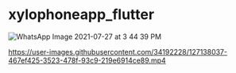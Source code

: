 # xylophoneapp_flutter


![WhatsApp Image 2021-07-27 at 3 44 39 PM](https://user-images.githubusercontent.com/34192228/127138001-a9033953-784d-483e-8dcc-36b1ff5f0551.jpeg)


https://user-images.githubusercontent.com/34192228/127138037-467ef425-3523-478f-93c9-219e6914ce89.mp4

